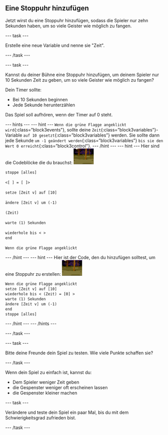 ## Eine Stoppuhr hinzufügen

Jetzt wirst du eine Stoppuhr hinzufügen, sodass die Spieler nur zehn Sekunden haben, um so viele Geister wie möglich zu fangen.

--- task ---

Erstelle eine neue Variable und nenne sie "Zeit".

--- /task ---

--- task ---

Kannst du deiner Bühne eine Stoppuhr hinzufügen, um deinem Spieler nur 10 Sekunden Zeit zu geben, um so viele Geister wie möglich zu fangen?

Dein Timer sollte:

+ Bei 10 Sekunden beginnen
+ Jede Sekunde herunterzählen

Das Spiel soll aufhören, wenn der Timer auf 0 steht.

--- hints ---
 --- hint --- `Wenn die grüne Flagge angeklickt wird`{:class=”block3events”}, sollte deine `Zeit`{:class=”block3variables”}-Variable `auf 10 gesetzt`{:class=”block3variables”} werden. Sie sollte dann jede Sekunde `um -1 geändert werden`{:class=”block3variables”} `bis sie den Wert 0 erreicht`{:class=”block3control"}.
--- /hint ---
 --- hint --- Hier sind die Codeblöcke die du brauchst: ![Geist-Figur](images/ghost-backdrop.png)

```blocks3
stoppe [alles]

<[ ] = [ ]>

setze [Zeit v] auf [10]

ändere [Zeit v] um (-1)

(Zeit)

warte (1) Sekunden

wiederhole bis < >
end

Wenn die grüne Flagge angeklickt

```

--- /hint --- --- hint --- Hier ist der Code, den du hinzufügen solltest, um eine Stoppuhr zu erstellen: ![Hintergrund-Symbol](images/ghost-backdrop.png)

```blocks3
Wenn die grüne Flagge angeklickt
setze [Zeit v] auf [10]
wiederhole bis < (Zeit) = [0] >
warte (1) Sekunden
ändere [Zeit v] um (-1)
end
stoppe [alles]
```

--- /hint --- --- /hints ---

--- /task ---

--- task ---

Bitte deine Freunde dein Spiel zu testen. Wie viele Punkte schaffen sie?

--- /task ---

Wenn dein Spiel zu einfach ist, kannst du:

+ Dem Spieler weniger Zeit geben
+ die Gespenster weniger oft erscheinen lassen
+ die Gespenster kleiner machen

--- task ---

Verändere und teste dein Spiel ein paar Mal, bis du mit dem Schwierigkeitsgrad zufrieden bist.

--- /task ---